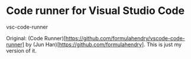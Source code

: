 # Code runner for Visual Studio Code
vsc-code-runner

Original: (Code Runner)[https://github.com/formulahendry/vscode-code-runner] by (Jun Han)[https://github.com/formulahendry]. This is just my version of it.